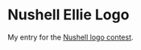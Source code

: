 # Nushell Ellie Logo

My entry for the [Nushell logo contest](https://www.nushell.sh/blog/2023-12-21-logo-contest.html).
